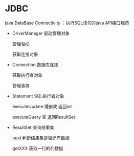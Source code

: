# JDBC

java DataBase Connectivity ：执行SQL语句的java API接口规范

* DriverManager  驱动管理对象

  管理驱动

  获取连接对象

* Connection 数据库连接

  获取执行者对象

  管理事务

* Statement   SQL执行者对象

  executeUpdate 	增删改  返回int

  executeQuery       查          返回ResultSet

* ResultSet     查询结果集

  next 判断结果集是否还有数据

  getXXX 获取一行的列数据



